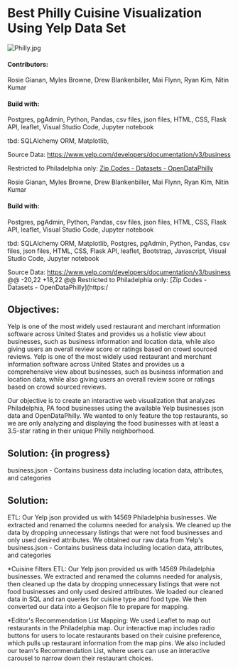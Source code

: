 # Best Philly Cuisine Visualization Using Yelp Data Set


![Philly.jpg](static/img/Philly.jpg)


#### Contributors: 
Rosie Gianan, Myles Browne, Drew Blankenbiller, Mai Flynn, Ryan Kim, Nitin Kumar

####  Build with: 
Postgres, pgAdmin, Python, Pandas, csv files, json files, HTML, CSS, Flask API, leaflet, Visual Studio Code, Jupyter notebook

tbd: SQLAlchemy ORM, Matplotlib, 


Source Data: https://www.yelp.com/developers/documentation/v3/business


Restricted to Philadelphia only: [Zip Codes - Datasets - OpenDataPhilly](https://www.opendataphilly.org/dataset/zip-codes)


Rosie Gianan, Myles Browne, Drew Blankenbiller, Mai Flynn, Ryan Kim, Nitin Kumar

####  Build with: 
Postgres, pgAdmin, Python, Pandas, csv files, json files, HTML, CSS, Flask API, leaflet, Visual Studio Code, Jupyter notebook

tbd: SQLAlchemy ORM, Matplotlib, 
Postgres, pgAdmin, Python, Pandas, csv files, json files, HTML, CSS, Flask API, leaflet, Bootstrap, Javascript, Visual Studio Code, Jupyter notebook 


Source Data: https://www.yelp.com/developers/documentation/v3/business
@@ -20,22 +18,22 @@ Restricted to Philadelphia only: [Zip Codes - Datasets - OpenDataPhilly](https:/


## Objectives:
Yelp is one of the most widely used restaurant and merchant information software across United States and provides us a holistic view about businesses, such as business information and location data, while also giving users an overall review score or ratings based on crowd sourced reviews. 
Yelp is one of the most widely used restaurant and merchant information software across United States and provides us a comprehensive view about businesses, such as business information and location data, while also giving users an overall review score or ratings based on crowd sourced reviews. 


Our objective is to create an interactive web visualization that analyzes Philadelphia, PA food businesses using the available Yelp businesses json data and OpenDataPhilly. We wanted to only feature the top restaurants, so we are only analyzing and displaying the food businesses with at least a 3.5-star rating in their unique Philly neighborhood.

## Solution: {in progress}
business.json - Contains business data including location data, attributes, and categories
## Solution: 


ETL:
Our Yelp json provided us with 14569 Philadelphia businesses. We extracted and renamed the columns needed for analysis. We cleaned up the data by dropping unnecessary listings that were not food businesses and only used desired attributes. 
We obtained our raw data from Yelp's business.json - Contains business data including location data, attributes, and categories


*Cuisine filters
ETL:
Our Yelp json provided us with 14569 Philadelphia businesses. We extracted and renamed the columns needed for analysis, then cleaned up the data by dropping unnecessary listings that were not food businesses and only used desired attributes. We loaded our cleaned data in SQL and ran queries for cuisine type and food type. We then converted our data into a Geojson file to prepare for mapping. 


*Editor's Recommendation List
Mapping:
We used Leaflet to map out restaurants in the Philadelphia map. Our interactive map includes radio buttons for users to locate restaurants based on their cuisine preference, which pulls up restaurant information from the map pins. We also included our team's Recommendation List, where users can use an interactive carousel to narrow down their restaurant choices. 


